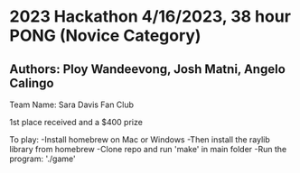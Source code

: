 
# 2023 Hackathon 4/16/2023, 38 hour PONG (Novice Category)

## Authors: Ploy Wandeevong, Josh Matni, Angelo Calingo

Team Name: Sara Davis Fan Club

1st place received and a $400 prize

To play: 
-Install homebrew on Mac or Windows 
-Then install the raylib library from homebrew 
-Clone repo and run 'make' in main folder
-Run the program: './game'
